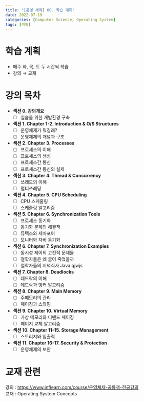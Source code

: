 ```yaml
---
title: "[운영 체제] 00. 학습 계획"
date: 2022-07-19
categories: [Computer Science, Operating System]
tags: [계획]
---
```


# 학습 계획
- 매주 화, 목, 토 두 시간씩 학습
- 강의 → 교재

# 강의 목차

- **섹션 0. 강의개요**
    - [ ]  실습을 위한 개발환경 구축
- **섹션 1. Chapter 1-2. Introduction & O/S Structures**
    - [ ]  운영체제가 뭐길래?
    - [ ]  운영체제의 개념과 구조
- **섹션 2. Chapter 3. Processes**
    - [ ]  프로세스의 이해
    - [ ]  프로세스의 생성
    - [ ]  프로세스간 통신
    - [ ]  프로세스간 통신의 실제
- **섹션 3. Chapter 4. Thread & Concurrency**
    - [ ]  쓰레드의 이해
    - [ ]  멀티쓰레딩
- **섹션 4. Chapter 5. CPU Scheduling**
    - [ ]  CPU 스케줄링
    - [ ]  스케줄링 알고리즘
- **섹션 5. Chapter 6. Synchronization Tools**
    - [ ]  프로세스 동기화
    - [ ]  동기화 문제의 해결책
    - [ ]  뮤텍스와 세마포어
    - [ ]  모니터와 자바 동기화
- **섹션 6. Chapter 7. Synchronization Examples**
    - [ ]  동시성 제어의 고전적 문제들
    - [ ]  철학자들은 왜 굶어 죽었을까
    - [ ]  철학자들의 저녁식사 Java qjwjs
- **섹션 7. Chapter 8. Deadlocks**
    - [ ]  데드락의 이해
    - [ ]  데드락과 뱅커 알고리즘
- **섹션 8. Chapter 9. Main Memory**
    - [ ]  주메모리의 관리
    - [ ]  페이징과 스와핑
- **섹션 9. Chapter 10. Virtual Memory**
    - [ ]  가상 메모리와 디맨드 페이징
    - [ ]  페이지 교체 알고리즘
- **섹션 10. Chapter 11-15. Storage Management**
    - [ ]  스토리지와 입출력
- **섹션 11. Chapter 16-17. Security & Protection**
    - [ ]  운영체제의 보안

# 교재 관련

강의 : <https://www.inflearn.com/course/운영체제-공룡책-전공강의>  
교재 : Operating System Concepts